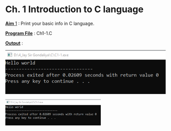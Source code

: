 # Ch. 1 Introduction to C language

<u>**Aim** 1</u> : Print your basic info in C language.

<u>**Program File**</u> : Ch1-1.C

<u>**Output**</u> :

![Aim 1 Output](https://github.com/IamJayGondaliya/CDemo/blob/master/images/image1.png)

<img src="https://github.com/IamJayGondaliya/CDemo/blob/master/images/image1.png" width="300px">
